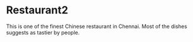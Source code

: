 # Restaurant2
This is one of the finest Chinese restaurant in Chennai. Most of the dishes suggests as tastier by people.
